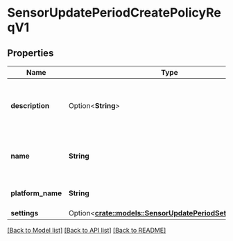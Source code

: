 # SensorUpdatePeriodCreatePolicyReqV1

## Properties

Name | Type | Description | Notes
------------ | ------------- | ------------- | -------------
**description** | Option<**String**> | The description to use when creating the policy | [optional]
**name** | **String** | The name to use when creating the policy |
**platform_name** | **String** | The name of the platform |
**settings** | Option<[**crate::models::SensorUpdatePeriodSettingsReqV1**](sensor_update.SettingsReqV1.md)> |  | [optional]

[[Back to Model list]](../README.md#documentation-for-models) [[Back to API list]](../README.md#documentation-for-api-endpoints) [[Back to README]](../README.md)
